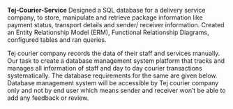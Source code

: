 **Tej-Courier-Service**
Designed a SQL database for a delivery service company, to store, manipulate and retrieve package information like payment status,
transport details and sender/ receiver information. Created an Entity Relationship Model (ERM), Functional Relationship Diagrams, 
configured tables and ran queries.

Tej courier company records the data of their staff and services manually. Our task to create a  database management system platform that tracks and manages 
all information of staff and day to day courier transactions systematically. The database requirements for the same are given below.  Database management 
system will be accessible by Tej courier company only and not by end user which means sender and receiver won’t be able to add any feedback or review. 


